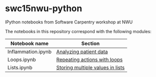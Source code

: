 # swc15nwu-python
IPython notebooks from Software Carpentry workshop at NWU

The notebooks in this repository correspond with the following modules:

Notebook name      | Section
-------------------|---------
Inflammation.ipynb | [Analyzing patient data](http://swcarpentry.github.io/python-novice-inflammation/01-numpy.html)
Loops.ipynb        | [Repeating actions with loops](http://swcarpentry.github.io/python-novice-inflammation/02-loop.html)
Lists.ipynb        | [Storing multiple values in lists](http://swcarpentry.github.io/python-novice-inflammation/03-lists.html)

